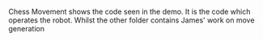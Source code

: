 Chess Movement shows the code seen in the demo. It is the code which operates the robot. Whilst the other folder contains James' work on move generation
